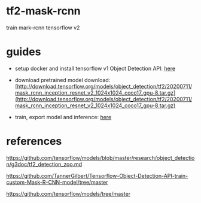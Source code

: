 # tf2-mask-rcnn
train mark-rcnn tensorflow v2

# guides
- setup docker and install tensorflow v1 Object Detection API: [here](docs/setup.md)

- download pretrained model download: [http://download.tensorflow.org/models/object_detection/tf2/20200711/mask_rcnn_inception_resnet_v2_1024x1024_coco17_gpu-8.tar.gz](http://download.tensorflow.org/models/object_detection/tf2/20200711/mask_rcnn_inception_resnet_v2_1024x1024_coco17_gpu-8.tar.gz)

- train, export model and inference: [here](docs/cmd.md)

# references
https://github.com/tensorflow/models/blob/master/research/object_detection/g3doc/tf2_detection_zoo.md

https://github.com/TannerGilbert/Tensorflow-Object-Detection-API-train-custom-Mask-R-CNN-model/tree/master

https://github.com/tensorflow/models/tree/master